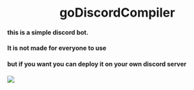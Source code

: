 
<h1 align="center"> goDiscordCompiler</h1>
<h4>this is a simple discord bot.
 </h4>
<h4>
It is not made for everyone to use
</h4>
<h4>but if you want you can deploy it on your own discord server
</h4>
<img src="https://media.discordapp.net/attachments/786757311422398465/792000267381768243/Captura_de_Pantalla_2020-12-25_a_las_6.05.59_a.m..png">
 
